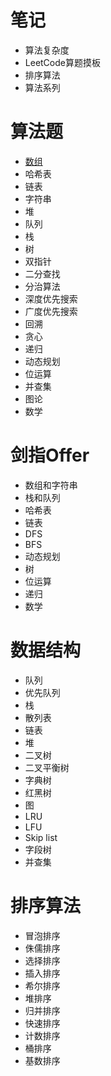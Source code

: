 # 笔记

- 算法复杂度
- LeetCode算题摸板
- 排序算法
- 算法系列

# 算法题

- [数组](./note/array.md)
- 哈希表
- 链表
- 字符串
- 堆
- 队列
- 栈
- 树
- 双指针
- 二分查找
- 分治算法
- 深度优先搜索
- 广度优先搜索
- 回溯
- 贪心
- 递归
- 动态规划
- 位运算
- 并查集
- 图论
- 数学



# 剑指Offer

- 数组和字符串
- 栈和队列
- 哈希表
- 链表
- DFS
- BFS
- 动态规划
- 树
- 位运算
- 递归
- 数学



# 数据结构

- 队列
- 优先队列
- 栈
- 散列表
- 链表
- 堆
- 二叉树
- 二叉平衡树
- 字典树
- 红黑树
- 图
- LRU
- LFU
- Skip list
- 字段树
- 并查集



# 排序算法

- 冒泡排序
- 侏儒排序
- 选择排序
- 插入排序
- 希尔排序
- 堆排序
- 归并排序
- 快速排序
- 计数排序
- 桶排序
- 基数排序